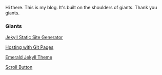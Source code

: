Hi there. This is my blog. It's built on the shoulders of giants. Thank you giants.


### Giants
[Jekyll Static Site Generator](https://jekyllrb.com/)

[Hosting with Git Pages](https://pages.github.com/)

[Emerald Jekyll Theme](https://github.com/KingFelix/emerald)

[Scroll Button](https://github.com/vfeskov/vanilla-back-to-top)
